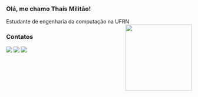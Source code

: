 ### Olá, me chamo Thaís Militão! 
Estudante de engenharia da computação na UFRN
<img loading="lazy" align="right" height="180em" src="https://github.com/user-attachments/assets/49cb8c0a-fe93-417f-8f8c-bcec32fb07c2"/>
### Contatos
<div>
<a href = "mailto:thaiskarolayne14@gmail.com"><img loading="lazy" src="https://img.shields.io/badge/Gmail-5353ec?style=for-the-badge&logo=gmail&logoColor=white" target="_blank"></a>
<a href="https://www.linkedin.com/in/thais-militao" target="_blank"><img loading="lazy" src="https://img.shields.io/badge/LinkedIn-5353ec?style=for-the-badge&logo=linkedin&logoColor=white" target="_blank"></a> 
<a href="https://discord.com/users/756618115864985763" target="_blank"><img loading="lazy" src="https://img.shields.io/badge/Discord-5353ec?style=for-the-badge&logo=discord&logoColor=white" target="_blank"></a> 
</div>
                                    
